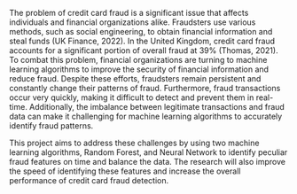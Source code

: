 The problem of credit card fraud is a significant issue that affects individuals and financial organizations alike. Fraudsters use various methods, such as social engineering, to obtain financial information and steal funds (UK Finance, 2022). In the United Kingdom, credit card fraud accounts for a significant portion of overall fraud at 39% (Thomas, 2021). To combat this problem, financial organizations are turning to machine learning algorithms to improve the security of financial information and reduce fraud.
Despite these efforts, fraudsters remain persistent and constantly change their patterns of fraud. Furthermore, fraud transactions occur very quickly, making it difficult to detect and prevent them in real-time. Additionally, the imbalance between legitimate transactions and fraud data can make it challenging for machine learning algorithms to accurately identify fraud patterns.

This project aims to address these challenges by using two machine learning algorithms, Random Forest, and Neural Network to identify peculiar fraud features on time and balance the data. The research will also improve the speed of identifying these features and increase the overall performance of credit card fraud detection.

